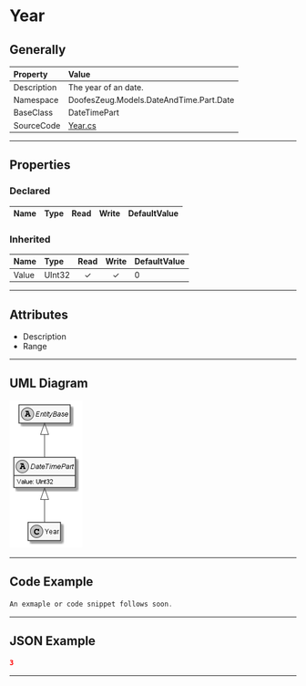 ﻿# Year

## Generally

|Property|Value|
|:-|:-|
|Description|The year of an date.|
|Namespace|DoofesZeug.Models.DateAndTime.Part.Date|
|BaseClass|DateTimePart|
|SourceCode|[Year.cs](../../../../DoofesZeug.Library/Src/Models/DateAndTime/Part/Date/Year.cs)|

---

## Properties

### Declared

|Name|Type|Read|Write|DefaultValue|
|:---|:---|:--:|:---:|:-----------|

### Inherited

|Name|Type|Read|Write|DefaultValue|
|:---|:---|:--:|:---:|:-----------|
|Value|UInt32|&#x2713;|&#x2713;|0|

---

## Attributes

- Description
- Range

---

## UML Diagram

![Year.png](./Year.png "Year")

---

## Code Example

```cs
An exmaple or code snippet follows soon.
```

---

## JSON Example

```json
3
```

---

